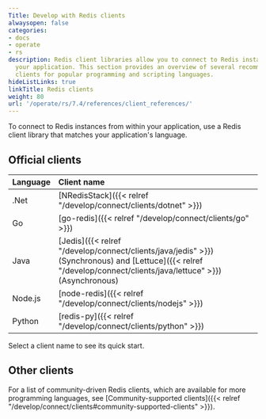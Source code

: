 ```yaml
---
Title: Develop with Redis clients
alwaysopen: false
categories:
- docs
- operate
- rs
description: Redis client libraries allow you to connect to Redis instances from within
  your application. This section provides an overview of several recommended Redis
  clients for popular programming and scripting languages.
hideListLinks: true
linkTitle: Redis clients
weight: 80
url: '/operate/rs/7.4/references/client_references/'
---
```

To connect to Redis instances from within your application, use a Redis client library that matches your application's language.

## Official clients

| Language | Client name |
| :---------- | :------------- |
| .Net | [NRedisStack]({{< relref "/develop/connect/clients/dotnet" >}}) |
| Go | [go-redis]({{< relref "/develop/connect/clients/go" >}}) |
| Java | [Jedis]({{< relref "/develop/connect/clients/java/jedis" >}}) (Synchronous) and [Lettuce]({{< relref "/develop/connect/clients/java/lettuce" >}}) (Asynchronous) |
| Node.js | [node-redis]({{< relref "/develop/connect/clients/nodejs" >}}) |
| Python | [redis-py]({{< relref "/develop/connect/clients/python" >}}) |

Select a client name to see its quick start.

## Other clients

For a list of community-driven Redis clients, which are available for more programming languages, see
[Community-supported clients]({{< relref "/develop/connect/clients#community-supported-clients" >}}).
